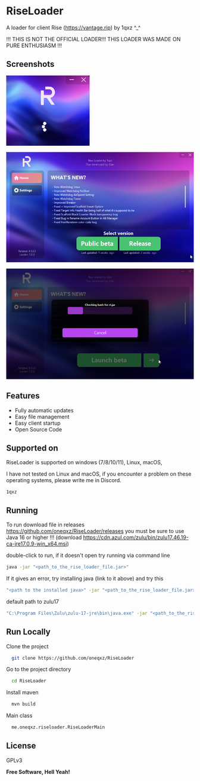 # RiseLoader

A loader for client Rise (https://vantage.rip) by 1qxz ^_^

!!! THIS IS NOT THE OFFICIAL LOADER!!! THIS LOADER WAS MADE ON PURE ENTHUSIASM !!!
## Screenshots

![Loading](https://raw.githubusercontent.com/oneqxz/RiseLoader/master/screenshots/umpBSFGix2.png)

![Main](https://raw.githubusercontent.com/oneqxz/RiseLoader/master/screenshots/java_MSMuSIVlcI.png)

![Launching](https://raw.githubusercontent.com/oneqxz/RiseLoader/master/screenshots/java_KGUAI6HwoP.png)
## Features

- Fully automatic updates
- Easy file management
- Easy client startup
- Open Source Code

## Supported on

RiseLoader is supported on windows (7/8/10/11), Linux, macOS,

I have not tested on Linux and macOS, if you encounter a problem on these operating systems, please write me in Discord.
```
1qxz
```
## Running
To run download file in releases https://github.com/oneqxz/RiseLoader/releases
you must be sure to use Java 16 or higher !!! (download https://cdn.azul.com/zulu/bin/zulu17.46.19-ca-jre17.0.9-win_x64.msi)

double-click to run, if it doesn't open try running via command line
```bash
java -jar "<path_to_the_rise_loader_file.jar>"
```
If it gives an error, try installing java (link to it above)
and try this
```bash
"<path to the installed java>" -jar "<path_to_the_rise_loader_file.jar>"
```
default path to zulu17
```bash
"C:\Program Files\Zulu\zulu-17-jre\bin\java.exe" -jar "<path_to_the_rise_loader_file.jar>"
```

## Run Locally

Clone the project

```bash
  git clone https://github.com/oneqxz/RiseLoader
```

Go to the project directory

```bash
  cd RiseLoader
```

Install maven

```bash
  mvn build
```

Main class

```bash
  me.oneqxz.riseloader.RiseLoaderMain
```
## License

GPLv3

**Free Software, Hell Yeah!**
